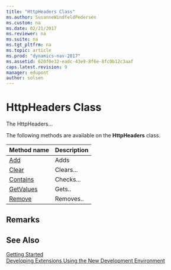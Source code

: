 ```yaml
---
title: "HttpHeaders Class"
ms.author: SusanneWindfeldPedersen
ms.custom: na
ms.date: 02/21/2017
ms.reviewer: na
ms.suite: na
ms.tgt_pltfrm: na
ms.topic: article
ms.prod: "dynamics-nav-2017"
ms.assetid: 620f0e32-eadc-43e9-8f6e-8fc0b12c3aaf
caps.latest.revision: 9
manager: edupont
author: solsen
---
```


# HttpHeaders Class
The HttpHeaders...

The following methods are available on the **HttpHeaders** class.

|Method name|Description|
|-----------|-----------|
|[Add](httpheaders-add-method.md)|Adds|
|[Clear](httpheaders-clear-method.md)|Clears...|
|[Contains](httpheaders-contains-method.md)|Checks...|
|[GetValues](httpheaders-getvalues-method.md)|Gets..|
|[Remove](httpheaders-remove-method.md)|Removes..|

## Remarks


## See Also
[Getting Started](newdev-get-started.md)  
[Developing Extensions Using the New Development Environment](newdev-dev-overview.md)